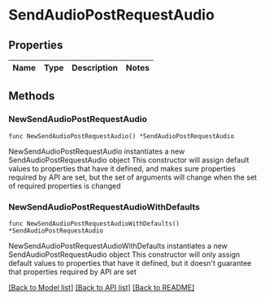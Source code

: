 # SendAudioPostRequestAudio

## Properties

Name | Type | Description | Notes
------------ | ------------- | ------------- | -------------

## Methods

### NewSendAudioPostRequestAudio

`func NewSendAudioPostRequestAudio() *SendAudioPostRequestAudio`

NewSendAudioPostRequestAudio instantiates a new SendAudioPostRequestAudio object
This constructor will assign default values to properties that have it defined,
and makes sure properties required by API are set, but the set of arguments
will change when the set of required properties is changed

### NewSendAudioPostRequestAudioWithDefaults

`func NewSendAudioPostRequestAudioWithDefaults() *SendAudioPostRequestAudio`

NewSendAudioPostRequestAudioWithDefaults instantiates a new SendAudioPostRequestAudio object
This constructor will only assign default values to properties that have it defined,
but it doesn't guarantee that properties required by API are set


[[Back to Model list]](../README.md#documentation-for-models) [[Back to API list]](../README.md#documentation-for-api-endpoints) [[Back to README]](../README.md)


